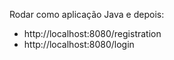 Rodar como aplicação Java e depois:

- http://localhost:8080/registration
- http://localhost:8080/login

